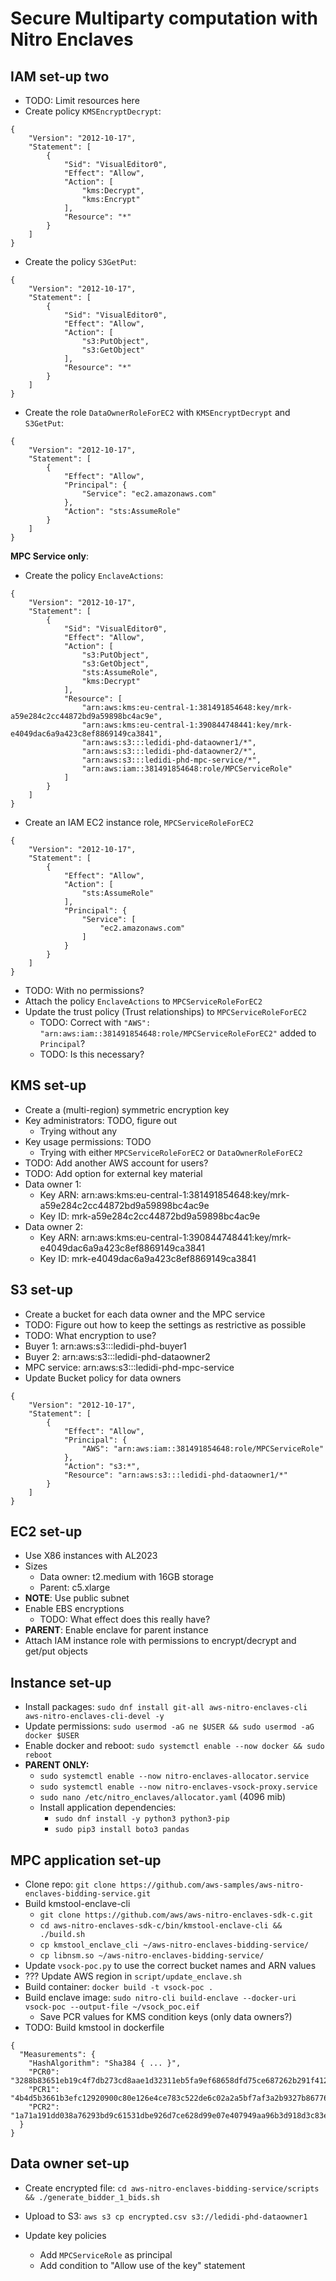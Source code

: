 # Secure Multiparty computation with Nitro Enclaves


## IAM set-up two
- TODO: Limit resources here
- Create policy `KMSEncryptDecrypt`:
```
{
    "Version": "2012-10-17",
    "Statement": [
        {
            "Sid": "VisualEditor0",
            "Effect": "Allow",
            "Action": [
                "kms:Decrypt",
                "kms:Encrypt"
            ],
            "Resource": "*"
        }
    ]
} 
```
- Create the policy `S3GetPut`:
```
{
    "Version": "2012-10-17",
    "Statement": [
        {
            "Sid": "VisualEditor0",
            "Effect": "Allow",
            "Action": [
                "s3:PutObject",
                "s3:GetObject"
            ],
            "Resource": "*"
        }
    ]
}
```
- Create the role `DataOwnerRoleForEC2` with `KMSEncryptDecrypt` and `S3GetPut`:
```
{
    "Version": "2012-10-17",
    "Statement": [
        {
            "Effect": "Allow",
            "Principal": {
                "Service": "ec2.amazonaws.com"
            },
            "Action": "sts:AssumeRole"
        }
    ]
}
```

**MPC Service only**:
- Create the policy `EnclaveActions`:
```
{
    "Version": "2012-10-17",
    "Statement": [
        {
            "Sid": "VisualEditor0",
            "Effect": "Allow",
            "Action": [
                "s3:PutObject",
                "s3:GetObject",
                "sts:AssumeRole",
                "kms:Decrypt"
            ],
            "Resource": [
                "arn:aws:kms:eu-central-1:381491854648:key/mrk-a59e284c2cc44872bd9a59898bc4ac9e",
                "arn:aws:kms:eu-central-1:390844748441:key/mrk-e4049dac6a9a423c8ef8869149ca3841",
                "arn:aws:s3:::ledidi-phd-dataowner1/*",
                "arn:aws:s3:::ledidi-phd-dataowner2/*",
                "arn:aws:s3:::ledidi-phd-mpc-service/*",
                "arn:aws:iam::381491854648:role/MPCServiceRole"
            ]
        }
    ]
}
```
- Create an IAM EC2 instance role, `MPCServiceRoleForEC2`
```
{
    "Version": "2012-10-17",
    "Statement": [
        {
            "Effect": "Allow",
            "Action": [
                "sts:AssumeRole"
            ],
            "Principal": {
                "Service": [
                    "ec2.amazonaws.com"
                ]
            }
        }
    ]
}
```
- TODO: With no permissions?
- Attach the policy `EnclaveActions` to `MPCServiceRoleForEC2`
- Update the trust policy (Trust relationships) to `MPCServiceRoleForEC2`
    - TODO: Correct with `"AWS": "arn:aws:iam::381491854648:role/MPCServiceRoleForEC2"` added to `Principal`?
    - TODO: Is this necessary?


## KMS set-up
- Create a (multi-region) symmetric encryption key
- Key administrators: TODO, figure out
    - Trying without any
- Key usage permissions: TODO
    - Trying with either `MPCServiceRoleForEC2` or `DataOwnerRoleForEC2`
- TODO: Add another AWS account for users?
- TODO: Add option for external key material
- Data owner 1:
    - Key ARN: arn:aws:kms:eu-central-1:381491854648:key/mrk-a59e284c2cc44872bd9a59898bc4ac9e
    - Key ID: mrk-a59e284c2cc44872bd9a59898bc4ac9e
- Data owner 2:
    - Key ARN: arn:aws:kms:eu-central-1:390844748441:key/mrk-e4049dac6a9a423c8ef8869149ca3841
    - Key ID: mrk-e4049dac6a9a423c8ef8869149ca3841


## S3 set-up
- Create a bucket for each data owner and the MPC service
- TODO: Figure out how to keep the settings as restrictive as possible
- TODO: What encryption to use?
- Buyer 1: arn:aws:s3:::ledidi-phd-buyer1
- Buyer 2: arn:aws:s3:::ledidi-phd-dataowner2
- MPC service: arn:aws:s3:::ledidi-phd-mpc-service
- Update Bucket policy for data owners
```
{
    "Version": "2012-10-17",
    "Statement": [
        {
            "Effect": "Allow",
            "Principal": {
                "AWS": "arn:aws:iam::381491854648:role/MPCServiceRole"
            },
            "Action": "s3:*",
            "Resource": "arn:aws:s3:::ledidi-phd-dataowner1/*"
        }
    ]
}
```


## EC2 set-up
- Use X86 instances with AL2023
- Sizes
    - Data owner: t2.medium with 16GB storage
    - Parent: c5.xlarge
- **NOTE**: Use public subnet
- Enable EBS encryptions
    - TODO: What effect does this really have?
- **PARENT**: Enable enclave for parent instance
- Attach IAM instance role with permissions to encrypt/decrypt and get/put objects


## Instance set-up
- Install packages: `sudo dnf install git-all aws-nitro-enclaves-cli aws-nitro-enclaves-cli-devel -y`
- Update permissions: `sudo usermod -aG ne $USER && sudo usermod -aG docker $USER`
- Enable docker and reboot: `sudo systemctl enable --now docker && sudo reboot`
- **PARENT ONLY:**
    - `sudo systemctl enable --now nitro-enclaves-allocator.service`
    - `sudo systemctl enable --now nitro-enclaves-vsock-proxy.service`
    - `sudo nano /etc/nitro_enclaves/allocator.yaml` (4096 mib)
    - Install application dependencies:
        - `sudo dnf install -y python3 python3-pip`
        - `sudo pip3 install boto3 pandas`


## MPC application set-up
- Clone repo: `git clone https://github.com/aws-samples/aws-nitro-enclaves-bidding-service.git`
- Build kmstool-enclave-cli
    - `git clone https://github.com/aws/aws-nitro-enclaves-sdk-c.git`
    - `cd aws-nitro-enclaves-sdk-c/bin/kmstool-enclave-cli && ./build.sh`
    - `cp kmstool_enclave_cli ~/aws-nitro-enclaves-bidding-service/`
    - `cp libnsm.so ~/aws-nitro-enclaves-bidding-service/`
- Update `vsock-poc.py` to use the correct bucket names and ARN values
- ??? Update AWS region in `script/update_enclave.sh`
- Build container: `docker build -t vsock-poc .`
- Build enclave image: `sudo nitro-cli build-enclave --docker-uri vsock-poc --output-file ~/vsock_poc.eif`
    - Save PCR values for KMS condition keys (only data owners?)
- TODO: Build kmstool in dockerfile
```
{
  "Measurements": {
    "HashAlgorithm": "Sha384 { ... }",
    "PCR0": "3288b83651eb19c4f7db273cd8aae1d32311eb5fa9ef68658dfd75ce687262b291f412a6722e7e3ad738be7951d5afa2",
    "PCR1": "4b4d5b3661b3efc12920900c80e126e4ce783c522de6c02a2a5bf7af3a2b9327b86776f188e4be1c1c404a129dbda493",
    "PCR2": "1a71a191dd038a76293bd9c61531dbe926d7ce628d99e07e407949aa96b3d918d3c83e576d4c9e3c2605eda50621a958"
  }
}
```


## Data owner set-up
- Create encrypted file: `cd aws-nitro-enclaves-bidding-service/scripts && ./generate_bidder_1_bids.sh`
- Upload to S3: `aws s3 cp encrypted.csv s3://ledidi-phd-dataowner1`

- Update key policies
    - Add `MPCServiceRole` as principal
    - Add condition to "Allow use of the key" statement
